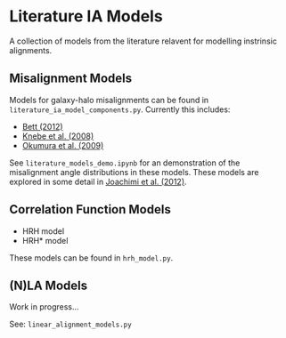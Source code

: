 # Literature IA Models

A collection of models from the literature relavent for modelling instrinsic alignments.


## Misalignment Models

Models for galaxy-halo misalignments can be found in `literature_ia_model_components.py`.  Currently this includes:

* [Bett (2012)](https://arxiv.org/abs/1108.3717)
* [Knebe et al. (2008)](https://arxiv.org/abs/0802.1917)
* [Okumura et al. (2009)](https://arxiv.org/abs/0809.3790)

See `literature_models_demo.ipynb` for an demonstration of the misalignment angle distributions in these models.  These models are explored in some detail in [Joachimi et al. (2012)](https://arxiv.org/abs/1305.5791).


## Correlation Function Models

* HRH model
* HRH* model

These models can be found in `hrh_model.py`.


## (N)LA Models

Work in progress...

See:
`linear_alignment_models.py`